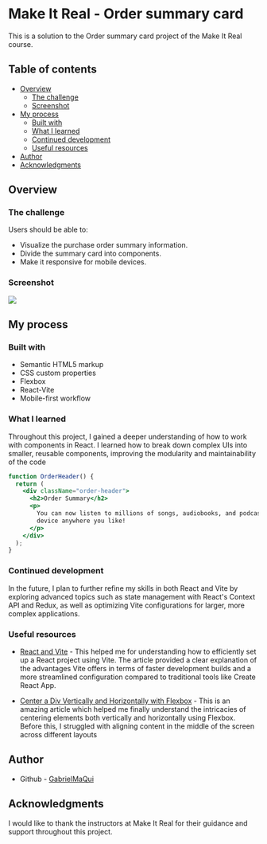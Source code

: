 # Make It Real - Order summary card

This is a solution to the Order summary card project of the Make It Real course.

## Table of contents

- [Overview](#overview)
  - [The challenge](#the-challenge)
  - [Screenshot](#screenshot)
- [My process](#my-process)
  - [Built with](#built-with)
  - [What I learned](#what-i-learned)
  - [Continued development](#continued-development)
  - [Useful resources](#useful-resources)
- [Author](#author)
- [Acknowledgments](#acknowledgments)

## Overview

### The challenge

Users should be able to:

- Visualize the purchase order summary information.
- Divide the summary card into components.
- Make it responsive for mobile devices.

### Screenshot

![](./screenshot.jpg)

## My process

### Built with

- Semantic HTML5 markup
- CSS custom properties
- Flexbox
- React-Vite
- Mobile-first workflow

### What I learned

Throughout this project, I gained a deeper understanding of how to work with components in React. I learned how to break down complex UIs into smaller, reusable components, improving the modularity and maintainability of the code

```jsx
function OrderHeader() {
  return (
    <div className="order-header">
      <h2>Order Summary</h2>
      <p>
        You can now listen to millions of songs, audiobooks, and podcasts on any
        device anywhere you like!
      </p>
    </div>
  );
}
```
### Continued development

In the future, I plan to further refine my skills in both React and Vite by exploring advanced topics such as state management with React's Context API and Redux, as well as optimizing Vite configurations for larger, more complex applications.

### Useful resources

- [React and Vite](https://carlosazaustre.es/react-vite) - This helped me for understanding how to efficiently set up a React project using Vite. The article provided a clear explanation of the advantages Vite offers in terms of faster development builds and a more streamlined configuration compared to traditional tools like Create React App.

- [Center a Div Vertically and Horizontally with Flexbox](https://www.freecodecamp.org/espanol/news/centrar-en-html-div-con-css/) - This is an amazing article which helped me finally understand the intricacies of centering elements both vertically and horizontally using Flexbox. Before this, I struggled with aligning content in the middle of the screen across different layouts

## Author

- Github - [GabrielMaQui](https://github.com/GabrielMaQui)

## Acknowledgments

I would like to thank the instructors at Make It Real for their guidance and support throughout this project.
